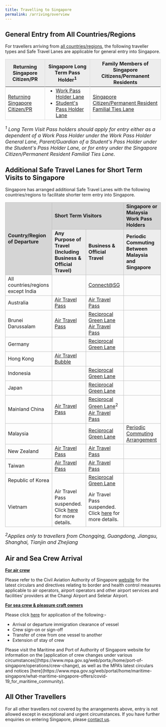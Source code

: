 ```yaml
---
title: Travelling to Singapore 
permalink: /arriving/overview
---
```


## General Entry from All Countries/Regions
For travellers arriving from <u>all countries/regions</u>, the following traveller types and Safe Travel Lanes are applicable for general entry into Singapore. 

<table>
<thead>
  <tr>
    <!--<th style="border-left:1px solid #D8D8D8;border-right:1px solid #D8D8D8;border-top:1px solid #D8D8D8; background-color:#EDEDED">Country/Region of Departure</th>-->
    <th style="border-left:1px solid #D8D8D8; border-right:1px solid #D8D8D8;border-top:1px solid #D8D8D8; background-color:#EDEDED">Returning Singapore Citizen/PR</th>
    <th style="border-right:1px solid #D8D8D8;border-top:1px solid #D8D8D8; background-color:#EDEDED">Singapore Long Term Pass Holder<sup>1</sup></th>
    <th style="border-right:1px solid #D8D8D8;border-top:1px solid #D8D8D8; background-color:#EDEDED">Family Members of Singapore Citizens/Permanent Residents</th>
  </tr>
</thead>
<tbody>
  <tr>
    <!--<td style="border-left:1px solid #D8D8D8; border-right:1px solid #D8D8D8; border-bottom:1px solid #D8D8D8;"><b>All countries/regions</b></td>-->
    <td style="border-left:1px solid #D8D8D8; border-right:1px solid #D8D8D8;border-bottom:1px solid #D8D8D8;"><a href="/sc-pr/requirements-and-process">Returning Singapore Citizen/PR</a></td>
      <td style="border-right:1px solid #D8D8D8;border-bottom:1px solid #D8D8D8;"><ol style="margin-top:0px; margin-bottom:0px;">
<li style="font-size:1rem; list-style-type:disc; margin-top:0px; margin-bottom:0px;"><a href="/wphl/overview">Work Pass Holder Lane</a> </li>
<li style="font-size:1rem; list-style-type:disc; margin-top:0px; margin-bottom:0px;"><a href="/stpl/requirements-and-process">Student's Pass Holder Lane</a></li>
  </ol></td>
   <!--  <td ><a href="/wphl/overview">Work Pass Holder Lane</a><br/><br/><a href="/stpl/overview">Student's Pass Holder Lane</a></td>-->
   <td style="border-right:1px solid #D8D8D8;border-bottom:1px solid #D8D8D8;"><a href="/scpr-familial-ties-lane/requirements-and-process">Singapore Citizen/Permanent Resident Familial Ties Lane</a></td>
  </tr>
 </tbody>
 </table>

<font size="3"> <i>
<sup>1</sup> Long Term Visit Pass holders should apply for entry either as a dependent of a Work Pass Holder under the Work Pass Holder General Lane, Parent/Guardian of a Student's Pass Holder under the Student's Pass Holder Lane, or for entry under the Singapore Citizen/Permanent Resident Familial Ties Lane.
 </i></font>

## Additional Safe Travel Lanes for Short Term Visits to Singapore

Singapore has arranged additional Safe Travel Lanes with the following countries/regions to facilitate shorter term entry into Singapore.


<table>
 <tr>
  <td rowspan="2" style="border-left:1px solid #bdbdbd;border-right:1px solid #bdbdbd;border-top:1px solid#bdbdbd; background-color:#d5d5d5"><b>Country/Region of Departure</b></td>
  <td colspan="2" style="border-left:1px solid #bdbdbd;border-right:1px solid #bdbdbd;border-top:1px solid #bdbdbd; background-color:#d5d5d5"><b>Short Term Visitors</b></td>
  <td style="border-left:1px solid #bdbdbd;border-right:1px solid #bdbdbd;border-top:1px solid #bdbdbd; background-color:#d5d5d5"><b>Singapore or Malaysia Work Pass Holders</b></td>
 </tr>
 <tr>
  <td style="border-right:1px solid #bdbdbd;border-top:1px solid #bdbdbd; background-color:#EDEDED"><b>Any Purpose of Travel (Including Business & Official Travel) </b></td>
  <td style="border-right:1px solid #bdbdbd;border-top:1px solid #bdbdbd; background-color:#EDEDED"><b>Business & Official Travel</b></td>
  <td style="border-right:1px solid #bdbdbd;border-top:1px solid #bdbdbd; background-color:#EDEDED"><b>Periodic Commuting Between Malaysia and Singapore</b></td>
 </tr>
  <tr>
  <td style="border-left:1px solid #bdbdbd;border-right:1px solid #bdbdbd;border-top:1px solid #bdbdbd;">All countries/regions except India</td>
  <td style="border-right:1px solid #bdbdbd;border-top:1px solid #bdbdbd">&nbsp;</td>
  <td style="border-right:1px solid #bdbdbd;border-top:1px solid #bdbdbd;"><a href="https://safetravel.ica.gov.sg/connectsg/overview">Connect@SG</a></td>
  <td style="border-right:1px solid #bdbdbd;border-top:1px solid #bdbdbd;">&nbsp;</td>
 </tr>
 <tr>
  <td style="border-left:1px solid #bdbdbd;border-right:1px solid #bdbdbd;border-top:1px solid #bdbdbd;">Australia</td>
  <td style="border-right:1px solid #bdbdbd;border-top:1px solid #bdbdbd;"><a href="/atp/requirements-and-process">Air Travel Pass</a></td>
  <td style="border-right:1px solid #bdbdbd;border-top:1px solid #bdbdbd;"><a href="/atp/requirements-and-process">Air Travel Pass</a></td>
  <td style="border-right:1px solid #bdbdbd;border-top:1px solid #bdbdbd;">&nbsp;</td>
 </tr>
  <tr>
  <td style="border-left:1px solid #bdbdbd;border-right:1px solid #bdbdbd;border-top:1px solid #bdbdbd;">Brunei Darussalam</td>
  <td style="border-right:1px solid #bdbdbd;border-top:1px solid #bdbdbd;"><a href="/atp/requirements-and-process">Air Travel Pass</a></td>
  <td style="border-right:1px solid #bdbdbd;border-top:1px solid #bdbdbd;"><a href="/rgl/requirements-and-process">Reciprocal Green Lane</a><br/><a href="/atp/requirements-and-process">Air Travel Pass</a></td>
  <td style="border-right:1px solid #bdbdbd;border-top:1px solid #bdbdbd;">&nbsp;</td>
 </tr>
  <tr>
  <td style="border-left:1px solid #bdbdbd;border-right:1px solid #bdbdbd;border-top:1px solid #bdbdbd;">Germany</td>
  <td style="border-right:1px solid #bdbdbd;border-top:1px solid #bdbdbd;">&nbsp;</td>
  <td style="border-right:1px solid #bdbdbd;border-top:1px solid #bdbdbd;"><a href="/rgl/requirements-and-process">Reciprocal Green Lane</a></td>
  <td style="border-right:1px solid #bdbdbd;border-top:1px solid #bdbdbd;">&nbsp;</td>
 </tr>
  <tr>
  <td style="border-left:1px solid #bdbdbd;border-right:1px solid #bdbdbd;border-top:1px solid #bdbdbd;">Hong Kong</td>
   <!-- <td style="border-right:1px solid #bdbdbd;border-top:1px solid #bdbdbd;">Air Travel Bubble launch deferred. Click <a href="/hongkong/atp/notice">here</a> for more details.</td>-->
    <td style="border-right:1px solid #bdbdbd;border-top:1px solid #bdbdbd;"> <a href="/hongkong/atb/visitingsg-requirements-and-process">Air Travel Bubble</a></td>
  <td style="border-right:1px solid #bdbdbd;border-top:1px solid #bdbdbd;">&nbsp;</td>
  <td style="border-right:1px solid #bdbdbd;border-top:1px solid #bdbdbd;">&nbsp;</td>
 </tr>
  <tr>
  <td style="border-left:1px solid #bdbdbd;border-right:1px solid #bdbdbd;border-top:1px solid #bdbdbd;">Indonesia</td>
  <td style="border-right:1px solid #bdbdbd;border-top:1px solid #bdbdbd;">&nbsp;</td>
  <td style="border-right:1px solid #bdbdbd;border-top:1px solid #bdbdbd;"><a href="/indonesia/rgl/requirements-and-process">Reciprocal Green Lane</a></td>
  <td style="border-right:1px solid #bdbdbd;border-top:1px solid #bdbdbd;">&nbsp;</td>
 </tr>
 <tr>
  <td style="border-left:1px solid #bdbdbd;border-right:1px solid #bdbdbd;border-top:1px solid #bdbdbd;">Japan</td>
  <td style="border-right:1px solid #bdbdbd;border-top:1px solid #bdbdbd;">&nbsp;</td>
  <td style="border-right:1px solid #bdbdbd;border-top:1px solid #bdbdbd;"><a href="/rgl/requirements-and-process">Reciprocal Green Lane</a></td>
  <td style="border-right:1px solid #bdbdbd;border-top:1px solid #bdbdbd;">&nbsp;</td>
 </tr>
   <tr>
  <td style="border-left:1px solid #bdbdbd;border-right:1px solid #bdbdbd;border-top:1px solid #bdbdbd;">Mainland China</td>
  <td style="border-right:1px solid #bdbdbd;border-top:1px solid #bdbdbd;"><a href="/atp/requirements-and-process">Air Travel Pass</a></td>
  <td style="border-right:1px solid #bdbdbd;border-top:1px solid #bdbdbd;"><a href="/rgl/requirements-and-process">Reciprocal Green Lane</a><sup>2</sup><br/><a href="/atp/requirements-and-process">Air Travel Pass</a></td>
  <td style="border-right:1px solid #bdbdbd;border-top:1px solid #bdbdbd;">&nbsp;</td>
 </tr>
 <tr>
  <td style="border-left:1px solid #bdbdbd;border-right:1px solid #bdbdbd;border-top:1px solid #bdbdbd;">Malaysia</td>
  <td style="border-right:1px solid #bdbdbd;border-top:1px solid #bdbdbd;">&nbsp;</td>
  <td style="border-right:1px solid #bdbdbd;border-top:1px solid #bdbdbd;"><a href="/rgl/requirements-and-process">Reciprocal Green Lane</a></td>
  <td style="border-right:1px solid #bdbdbd;border-top:1px solid #bdbdbd;"><a href="/pca/overview">Periodic Commuting Arrangement</a></td>
 </tr>
 <tr>
  <td style="border-left:1px solid #bdbdbd;border-right:1px solid #bdbdbd;border-top:1px solid #bdbdbd;">New Zealand</td>
  <td style="border-right:1px solid #bdbdbd;border-top:1px solid #bdbdbd;"><a href="/atp/requirements-and-process">Air Travel Pass</a></td>
  <td style="border-right:1px solid #bdbdbd;border-top:1px solid #bdbdbd;"><a href="/atp/requirements-and-process">Air Travel Pass</a></td>
  <td style="border-right:1px solid #bdbdbd;border-top:1px solid #bdbdbd;">&nbsp;</td>
 </tr>
  <tr>
  <td style="border-left:1px solid #bdbdbd;border-right:1px solid #bdbdbd;border-top:1px solid #bdbdbd;">Taiwan</td>
  <td style="border-right:1px solid #bdbdbd;border-top:1px solid #bdbdbd;"><a href="/atp/requirements-and-process">Air Travel Pass</a></td>
  <td style="border-right:1px solid #bdbdbd;border-top:1px solid #bdbdbd;"><a href="/atp/requirements-and-process">Air Travel Pass</a></td>
  <td style="border-right:1px solid #bdbdbd;border-top:1px solid #bdbdbd;">&nbsp;</td>
 </tr>
  <tr>
  <td style="border-left:1px solid #bdbdbd;border-right:1px solid #bdbdbd;border-top:1px solid #bdbdbd;">Republic of Korea</td>
  <td style="border-right:1px solid #bdbdbd;border-top:1px solid #bdbdbd;">&nbsp;</td>
  <td style="border-right:1px solid #bdbdbd;border-top:1px solid #bdbdbd;"><a href="/rgl/requirements-and-process">Reciprocal Green Lane</a></td>
  <td style="border-right:1px solid #bdbdbd;border-top:1px solid #bdbdbd;">&nbsp;</td>
 </tr>
 <tr>
  <td style="border-left:1px solid #bdbdbd;border-right:1px solid #bdbdbd;border-bottom:1px solid #bdbdbd;">Vietnam</td>
  <td style="border-right:1px solid #bdbdbd;border-bottom:1px solid #bdbdbd;">Air Travel Pass suspended. Click <a href="/vietnam/atp/notice">here</a> for more details.</td>
  <td style="border-right:1px solid #bdbdbd;border-bottom:1px solid #bdbdbd;">Air Travel Pass suspended. Click <a href="/vietnam/atp/notice">here</a> for more details.</td>
  <td style="border-right:1px solid #bdbdbd;border-bottom:1px solid #bdbdbd;">&nbsp;</td>
 </tr>
</table>

<font size="3"> <i><sup>2</sup>Applies only to travellers from Chongqing, Guangdong, Jiangsu, Shanghai, Tianjin and Zhejiang
</i></font>

<!--
|Country/Place of Departure | Any Purpose of Travel | Business & Official Travel | Periodic Commuting for Singapore or Malaysia Work Pass Holders|
|-------------|-------------------|-------------------|-------------|
|Australia| [Air Travel Pass](australia/atp/requirements-and-process) |  |  | 
|Brunei Darussalam| [Air Travel Pass](/brunei/atp/requirements-and-process) | [Reciprocal Green Lane](/rgl/overview)|  | 
|Mainland China | [Air Travel Pass](/china/atp/requirements-and-process) | [Reciprocal Green Lane](/rgl/overview)<sup>2</sup>|  |
|Germany|  | [Reciprocal Green Lane](/rgl/overview)| |
|Indonesia| | [Reciprocal Green Lane](/rgl/overview)| |
|Japan|  | [Reciprocal Green Lane](/rgl/overview)| |
|Malaysia|  | [Reciprocal Green Lane](/rgl/overview)|[Periodic Commuting Arrangement](/pca/overview)|
|New Zealand| [Air Travel Pass](newzealand/atp/requirements-and-process) |  | |
|Republic of Korea|  | [Reciprocal Green Lane](/rgl/overview)|  | 
|Vietnam| [Air Travel Pass](/vietnam/atp/requirements-and-process) |  |  |-->
## Air and Sea Crew Arrival

<b><u>For air crew</u></b>

Please refer to the Civil Aviation Authority of Singapore [website](https://www.caas.gov.sg/legislation-regulations/covid-19-publications) for the latest circulars and directives relating to border and health control measures applicable to air operators, airport operators and other airport services and facilities’ providers at the Changi Airport and Seletar Airport.

<b><u>For sea crew & pleasure craft owners</u></b>

Please click [here](https://www.ica.gov.sg/enter-depart/at-our-checkpoints/sea_crew_info) for application of the following:-
<ul>
  <li style="list-style-type:disc; margin-top:0px; margin-bottom:0px;">Arrival or departure immigration clearance of vessel</li>
<li style="list-style-type:disc; margin-top:0px; margin-bottom:0px;">Crew sign-on or sign-off</li>
<li style="list-style-type:disc; margin-top:0px; margin-bottom:0px;">Transfer of crew from one vessel to another</li>
<li style="list-style-type:disc; margin-top:0px; margin-bottom:0px;">Extension of stay of crew</li>
</ul>
Please visit the Maritime and Port of Authority of Singapore website for information on the [application of crew changes under various circumstances](https://www.mpa.gov.sg/web/porta;/home/port-of-singapore/operations/crew-change), as well as the MPA’s latest circulars and notices [here](https://www.mpa.gov.sg/web/portal/home/maritime-singapore/what-maritime-singapore-offers/covid-19_for_maritime_community).

## All Other Travellers

For all other travellers not covered by the arrangements above, entry is not allowed except in exceptional and urgent circumstances. If you have further enquiries on entering Singapore, please [contact us](/contact-us).
